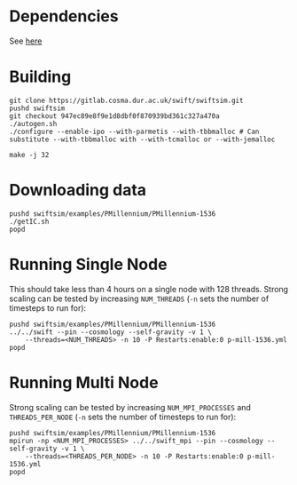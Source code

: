 
# Dependencies
See [here](../deps.markdown)


# Building


    git clone https://gitlab.cosma.dur.ac.uk/swift/swiftsim.git
    pushd swiftsim
    git checkout 947ec89e8f9e1d8dbf0f870939bd361c327a470a
    ./autogen.sh
    ./configure --enable-ipo --with-parmetis --with-tbbmalloc # Can substitute --with-tbbmalloc with --with-tcmalloc or --with-jemalloc

    make -j 32 

# Downloading data


    pushd swiftsim/examples/PMillennium/PMillennium-1536
    ./getIC.sh
    popd


# Running Single Node
This should take less than 4 hours on a single node with 128 threads.
Strong scaling can be tested by increasing `NUM_THREADS` (`-n` sets the number of timesteps to run for):


    pushd swiftsim/examples/PMillennium/PMillennium-1536
    ../../swift --pin --cosmology --self-gravity -v 1 \
        --threads=<NUM_THREADS> -n 10 -P Restarts:enable:0 p-mill-1536.yml
    popd


# Running Multi Node
Strong scaling can be tested by increasing `NUM_MPI_PROCESSES` and `THREADS_PER_NODE` (`-n` sets the number of timesteps to run for):


    pushd swiftsim/examples/PMillennium/PMillennium-1536
    mpirun -np <NUM_MPI_PROCESSES> ../../swift_mpi --pin --cosmology --self-gravity -v 1 \
        --threads=<THREADS_PER_NODE> -n 10 -P Restarts:enable:0 p-mill-1536.yml
    popd

